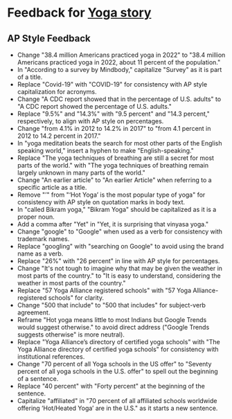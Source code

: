 # Feedback for [Yoga story](https://shivangibishnoi.github.io/yoga-in-US/)

## AP Style Feedback

- Change "38.4 million Americans practiced yoga in 2022" to "38.4 million Americans practiced yoga in 2022, about 11 percent of the population."
- In "According to a survey by Mindbody," capitalize "Survey" as it is part of a title.
- Replace "Covid-19" with "COVID-19" for consistency with AP style capitalization for acronyms.
- Change "A CDC report showed that in the percentage of U.S. adults" to "A CDC report showed the percentage of U.S. adults."
- Replace "9.5%" and "14.3%" with "9.5 percent" and "14.3 percent," respectively, to align with AP style on percentages.
- Change "from 4.1% in 2012 to 14.2% in 2017" to "from 4.1 percent in 2012 to 14.2 percent in 2017."
- In "yoga meditation beats the search for most other parts of the English speaking world," insert a hyphen to make "English-speaking."
- Replace "The yoga techniques of breathing are still a secret for most parts of the world." with "The yoga techniques of breathing remain largely unknown in many parts of the world."
- Change "An earlier article" to "An earlier Article" when referring to a specific article as a title.
- Remove "’" from "‘Hot Yoga’ is the most popular type of yoga" for consistency with AP style on quotation marks in body text.
- In "called Bikram yoga," "Bikram Yoga" should be capitalized as it is a proper noun.
- Add a comma after "Yet" in "Yet, it is surprising that vinyasa yoga."
- Change "google" to "Google" when used as a verb for consistency with trademark names.
- Replace "googling" with "searching on Google" to avoid using the brand name as a verb.
- Replace "26%" with "26 percent" in line with AP style for percentages.
- Change "It's not tough to imagine why that may be given the weather in most parts of the country." to "It is easy to understand, considering the weather in most parts of the country."
- Replace "57 Yoga Alliance registered schools" with "57 Yoga Alliance-registered schools" for clarity.
- Change "500 that include" to "500 that includes" for subject-verb agreement.
- Reframe "Hot yoga means little to most Indians but Google Trends would suggest otherwise." to avoid direct address ("Google Trends suggests otherwise" is more neutral).
- Replace "Yoga Alliance’s directory of certified yoga schools" with "The Yoga Alliance directory of certified yoga schools" for consistency with institutional references.
- Change "70 percent of all Yoga schools in the US offer" to "Seventy percent of all yoga schools in the U.S. offer" to spell out the beginning of a sentence.
- Replace "40 percent" with "Forty percent" at the beginning of the sentence.
- Capitalize "affiliated" in "70 percent of all affiliated schools worldwide offering ‘Hot/Heated Yoga’ are in the U.S." as it starts a new sentence.